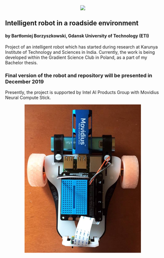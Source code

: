 <p align="center"><img src="https://www.sbcar.eu/wp-content/uploads/2018/05/Gdansk-University-of-Technology-loggo.png" width="300" align="middle"></p>


## Intelligent robot in a roadside environment
#### by Bartłomiej Borzyszkowski, Gdansk University of Technology (ETI)


Project of an intelligent robot which has started during research at Karunya Institute of Technology and Sciences in India. Currently, the work is being developed within the Gradient Science Club in Poland, as a part of my Bachelor thesis.

### Final version of the robot and repository will be presented in December 2019

Presently, the project is supported by Intel AI Products Group with Movidius Neural Compute Stick.
<p align="center">
  <img width="378" height="480" src="./Others/robot.jpg?raw=true ">
</p>
